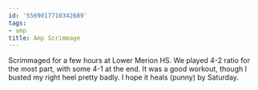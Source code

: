 ```yaml
---
id: '5569017710342689'
tags:
- amp
title: Amp Scrimmage
---
```


Scrimmaged for a few hours at Lower Merion HS. We played 4-2 ratio for the most part, with some 4-1 at the end. It was a good workout, though I busted my right heel pretty badly. I hope it heals (punny) by Saturday.
